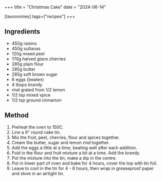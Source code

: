 +++
title = "Christmas Cake"
date = "2024-06-14"

[taxonomies]
tags=["recipes"]
+++

## Ingredients

- 450g raisins
- 450g sultanas
- 120g mixed peel
- 170g halved glace cherries
- 285g plain flour
- 285g butter
- 285g soft brown sugar
- 6 eggs (beaten)
- 4 tbsps brandy
- rind grated from 1/2 lemon
- 1/2 tsp mixed spice
- 1/2 tsp ground cinnamon

## Method

1. Preheat the oven to 150C.
2. Line a 9" round cake tin.
3. Mix the fruit, peel, cherries, flour and spices together.
4. Cream the butter, sugar and lemon rind together.
5. Add the eggs a little at a time, beating well after each addition.
6. Fold in the flour and fruit mixture a bit at a time. Add the brandy.
7. Put the mixture into the tin, make a dip in the centre.
8. Put in lower part of oven and bake for 4 hours, cover the top with tin foil.
9. Leave to cool in the tin for 4 - 6 hours, then wrap in greaseproof paper and store in an airtight tin.
